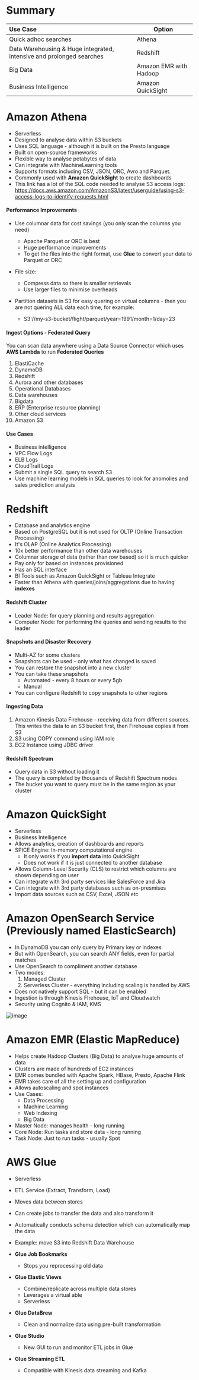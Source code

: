 # Summary

| Use Case    | Option |
| :-------- | ------- |
| Quick adhoc searches  | Athena    |
| Data Warehousing & Huge integrated, intensive and prolonged searches | Redshift     |
| Big Data | Amazon EMR with Hadoop |
| Business Intelligence | Amazon QuickSight | 

# Amazon Athena

* Serverless
* Designed to analyse data within S3 buckets
* Uses SQL language - although it is built on the Presto language
* Built on open-source frameworks
* Flexible way to analyse petabytes of data
* Can integrate with MachineLearning tools
* Supports formats including CSV, JSON, ORC, Avro and Parquet.
* Commonly used with **Amazon QuickSight** to create dashboards
* This link has a lot of the SQL code needed to analyse S3 access logs: https://docs.aws.amazon.com/AmazonS3/latest/userguide/using-s3-access-logs-to-identify-requests.html

#### Performance Improvements

* Use columnar data for cost savings (you only scan the columns you need)
    * Apache Parquet or ORC is best
    * Huge performance improvements
    * To get the files into the right format, use **Glue** to convert your data to Parquet or ORC
      
* File size:
    * Compress data so there is smaller retrievals
    * Use larger files to minimise overheads
      
* Partition datasets in S3 for easy quering on virtual columns - then you are not quering ALL data each time, for example:
    * S3://my-s3-bucket/flight/parquet/year=1991/month=1/day=23

#### Ingest Options - Federated Query

You can scan data anywhere using a Data Source Connector which uses **AWS Lambda** to run **Federated Queries**

1) ElastiCache
2) DynamoDB
3) Redshift
4) Aurora and other databases
5) Operational Databases
6) Data warehouses
7) Bigdata
8) ERP (Enterprise resource planning)
9) Other cloud services
10) Amazon S3

#### Use Cases

* Business intelligence
* VPC Flow Logs
* ELB Logs
* CloudTrail Logs
* Submit a single SQL query to search S3
* Use machine learning models in SQL queries to look for anomolies and sales prediction analysis

# Redshift

* Database and analytics engine
* Based on PostgreSQL but it is not used for OLTP (Online Transaction Processing)
* It's OLAP (Online Analytics Processing)
* 10x better performance than other data warehouses
* Columnar storage of data (rather than row based) so it is much quicker
* Pay only for based on instances provisioned
* Has an SQL interface
* BI Tools such as Amazon QuickSight or Tableau Integrate
* Faster than Athena with queries/joins/aggregations due to having **indexes**

#### Redshift Cluster

* Leader Node: for query planning and results aggregation
* Computer Node: for performing the queries and sending results to the leader

#### Snapshots and Disaster Recovery

* Multi-AZ for some clusters
* Snapshots can be used - only what has changed is saved
* You can restore the snapshot into a new cluster
* You can take these snapshots
    * Automated - every 8 hours or every 5gb
    * Manual
* You can configure Redshift to copy snapshots to other regions

#### Ingesting Data

1) Amazon Kinesis Data Firehouse - receiving data from different sources. This writes the data to an S3 bucket first, then Firehouse copies it from S3
2) S3 using COPY command using IAM role
3) EC2 Instance using JDBC driver

#### Redshift Spectrum

* Query data in S3 without loading it
* The query is completed by thousands of Redshift Spectrum nodes
* The bucket you want to query must be in the same region as your cluster 

# Amazon QuickSight

* Serverless
* Business Intelligence
* Allows analytics, creation of dashboards and reports
* SPICE Engine: In-memory computational engine
    * It only works if you **import data** into QuickSight
    * Does not work if it is just connected to another database
* Allows Column-Level Security (CLS) to restrict which columns are shown depending on user
* Can integrate with 3rd party services like SalesForce and Jira
* Can integrate with 3rd party databases such as on-presmises
* Import data sources such as CSV, Excel, JSON etc

# Amazon OpenSearch Service (Previously named ElasticSearch)

* In DynamoDB you can only query by Primary key or indexes
* But with OpenSearch, you can search ANY fields, even for partial matches
* Use OpenSearch to compliment another database
* Two modes:
    1) Managed Cluster
    2) Serverless Cluster - everything including scaling is handled by AWS
* Does not natively support SQL - but it can be enabled
* Ingestion is through Kinesis FIrehouse, IoT and Cloudwatch
* Security using Cognito & IAM, KMS  
  
![image](https://github.com/user-attachments/assets/1da093f1-0cd1-4262-9184-59923ef7a8b9)


# Amazon EMR (Elastic MapReduce)

* Helps create Hadoop Clusters (Big Data) to analyse huge amounts of data
* Clusters are made of hundreds of EC2 instances
* EMR comes bundled with Apache Spark, HBase, Presto, Apache Flink
* EMR takes care of all the setting up and configuration
* Allows autoscaling and spot instances
* Use Cases:
    * Data Processing
    * Machine Learning
    * Web Indexing
    * Big Data
* Master Node: manages health - long running
* Core Node: Run tasks and store data - long running
* Task Node: Just to run tasks - usually Spot

# AWS Glue

* Serverless
* ETL Service (Extract, Transform, Load)
* Moves data between stores
* Can create jobs to transfer the data and also transform it
* Automatically conducts schema detection which can automatically map the data
* Example: move S3 into Redshift Data Warehouse

* **Glue Job Bookmarks**
    * Stops you reprocessing old data
* **Glue Elastic Views**
    * Combine/replicate across multiple data stores
    * Leverages a virtual able
    * Serverless
* **Glue DataBrew**
    * Clean and normalize data using pre-built transformation
* **Glue Studio**
    * New GUI to run and monitor ETL jobs in Glue
* **Glue Streaming ETL**
    * Compatible with Kinesis data streaming and Kafka
  






